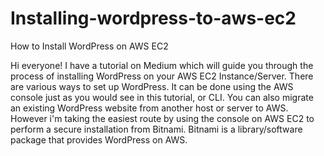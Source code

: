 # Installing-wordpress-to-aws-ec2
How to Install WordPress on AWS EC2

Hi everyone! I have a tutorial on Medium which will guide you through the process of installing WordPress on your AWS EC2 Instance/Server. There are various ways to set up WordPress. It can be done using the AWS console just as you would see in this tutorial, or CLI. You can also migrate an existing WordPress website from another host or server to AWS. However i'm taking the easiest route by using the console on AWS EC2 to perform a secure installation from Bitnami. Bitnami is a library/software package that provides WordPress on AWS.

